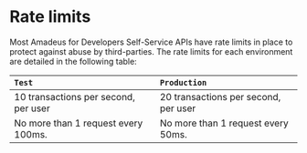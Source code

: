 # Rate limits

Most Amadeus for Developers Self-Service APIs have rate limits in place to protect against abuse by third-parties. The rate limits for each environment are detailed in the following table:

| `Test` | `Production` |
| :--- | :--- |
| 10 transactions per second, per user | 20 transactions per second, per user  |
| No more than 1 request every 100ms. | No more than 1 request every 50ms. |